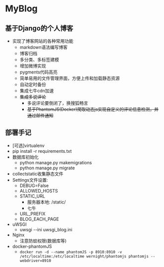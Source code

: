 # MyBlog

## 基于Django的个人博客
- 实现了博客网站的各种常用功能
    - markdown语法编写博客
    - 博客归档
    - 多分类、多标签建模
    - 增加微博实现
    - pygments代码高亮
    - 简单易用的文件管理界面，方便上传和加载静态资源
    - 自动定时备份
    - 集成七牛cdn加速
    - ~~集成多说评论~~
        - 多说评论要倒闭了，换搜狐畅言
        - ~~基于PhantomJS(Docker)爬取动态js实现自定义的评论信息检测，并通过邮件通知~~


## 部署手记
- [可选]virtualenv
- pip install -r requirements.txt
- 数据库初始化
    + python manage.py makemigrations
    + python manage.py migrate
- collectstatic收集静态文件
- Settings文件设置:
    - DEBUG=False
    - ALLOWED_HOSTS
    - STATIC_URL
        - 服务器本地: /static/
        - 七牛
    - URL_PREFIX
    - BLOG_EACH_PAGE
-  uWSGI
    +  uwsgi --ini uwsgi_blog.ini
-  Nginx
    - 注意防蚊权限(数据库等)
- docker-phantomJS
    - ```docker run -d --name phantomJS -p 8910:8910 -v /etc/localtime:/etc/localtime wernight/phantomjs phantomjs --webdriver=8910```

